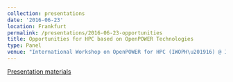 ```yaml
---
collection: presentations
date: '2016-06-23'
location: Frankfurt
permalink: /presentations/2016-06-23-opportunities
title: Opportunities for HPC based on OpenPOWER Technologies
type: Panel
venue: "International Workshop on OpenPOWER for HPC (IWOPH\u201916) @ ISC16, Frankfurt"
---
```


[Presentation materials](https://indico-jsc.fz-juelich.de/event/18/other-view?view=standard)
